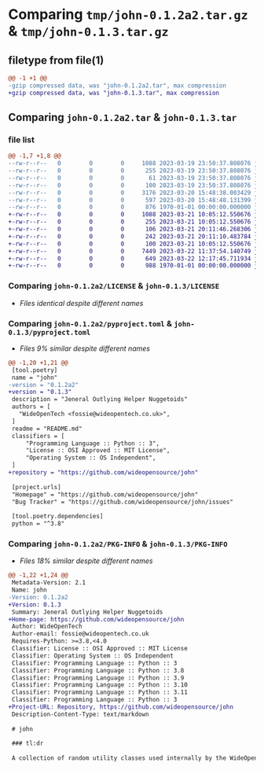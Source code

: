 # Comparing `tmp/john-0.1.2a2.tar.gz` & `tmp/john-0.1.3.tar.gz`

## filetype from file(1)

```diff
@@ -1 +1 @@
-gzip compressed data, was "john-0.1.2a2.tar", max compression
+gzip compressed data, was "john-0.1.3.tar", max compression
```

## Comparing `john-0.1.2a2.tar` & `john-0.1.3.tar`

### file list

```diff
@@ -1,7 +1,8 @@
--rw-r--r--   0        0        0     1088 2023-03-19 23:50:37.808076 john-0.1.2a2/LICENSE
--rw-r--r--   0        0        0      255 2023-03-19 23:50:37.808076 john-0.1.2a2/README.md
--rw-r--r--   0        0        0       61 2023-03-19 23:50:37.808076 john-0.1.2a2/john/__init__.py
--rw-r--r--   0        0        0      100 2023-03-19 23:50:37.808076 john-0.1.2a2/john/factory.py
--rw-r--r--   0        0        0     3176 2023-03-20 15:48:38.003429 john-0.1.2a2/john/test_case.py
--rw-r--r--   0        0        0      597 2023-03-20 15:48:48.131399 john-0.1.2a2/pyproject.toml
--rw-r--r--   0        0        0      876 1970-01-01 00:00:00.000000 john-0.1.2a2/PKG-INFO
+-rw-r--r--   0        0        0     1088 2023-03-21 10:05:12.550676 john-0.1.3/LICENSE
+-rw-r--r--   0        0        0      255 2023-03-21 10:05:12.550676 john-0.1.3/README.md
+-rw-r--r--   0        0        0      106 2023-03-21 20:11:46.268306 john-0.1.3/john/__init__.py
+-rw-r--r--   0        0        0      242 2023-03-21 20:11:10.483784 john-0.1.3/john/category.py
+-rw-r--r--   0        0        0      100 2023-03-21 10:05:12.550676 john-0.1.3/john/factory.py
+-rw-r--r--   0        0        0     7449 2023-03-22 11:37:54.140749 john-0.1.3/john/test_case.py
+-rw-r--r--   0        0        0      649 2023-03-22 12:17:45.711934 john-0.1.3/pyproject.toml
+-rw-r--r--   0        0        0      988 1970-01-01 00:00:00.000000 john-0.1.3/PKG-INFO
```

### Comparing `john-0.1.2a2/LICENSE` & `john-0.1.3/LICENSE`

 * *Files identical despite different names*

### Comparing `john-0.1.2a2/pyproject.toml` & `john-0.1.3/pyproject.toml`

 * *Files 9% similar despite different names*

```diff
@@ -1,20 +1,21 @@
 [tool.poetry]
 name = "john"
-version = "0.1.2a2"
+version = "0.1.3"
 description = "Jeneral Outlying Helper Nuggetoids"
 authors = [
   "WideOpenTech <fossie@wideopentech.co.uk>",
 ]
 readme = "README.md"
 classifiers = [
     "Programming Language :: Python :: 3",
     "License :: OSI Approved :: MIT License",
     "Operating System :: OS Independent",
 ]
+repository = "https://github.com/wideopensource/john"
 
 [project.urls]
 "Homepage" = "https://github.com/wideopensource/john"
 "Bug Tracker" = "https://github.com/wideopensource/john/issues"
 
 [tool.poetry.dependencies]
 python = "^3.8"
```

### Comparing `john-0.1.2a2/PKG-INFO` & `john-0.1.3/PKG-INFO`

 * *Files 18% similar despite different names*

```diff
@@ -1,22 +1,24 @@
 Metadata-Version: 2.1
 Name: john
-Version: 0.1.2a2
+Version: 0.1.3
 Summary: Jeneral Outlying Helper Nuggetoids
+Home-page: https://github.com/wideopensource/john
 Author: WideOpenTech
 Author-email: fossie@wideopentech.co.uk
 Requires-Python: >=3.8,<4.0
 Classifier: License :: OSI Approved :: MIT License
 Classifier: Operating System :: OS Independent
 Classifier: Programming Language :: Python :: 3
 Classifier: Programming Language :: Python :: 3.8
 Classifier: Programming Language :: Python :: 3.9
 Classifier: Programming Language :: Python :: 3.10
 Classifier: Programming Language :: Python :: 3.11
 Classifier: Programming Language :: Python :: 3
+Project-URL: Repository, https://github.com/wideopensource/john
 Description-Content-Type: text/markdown
 
 # john
 
 ### tl:dr
 
 A collection of random utility classes used internally by the WideOpenTech packages.
```

